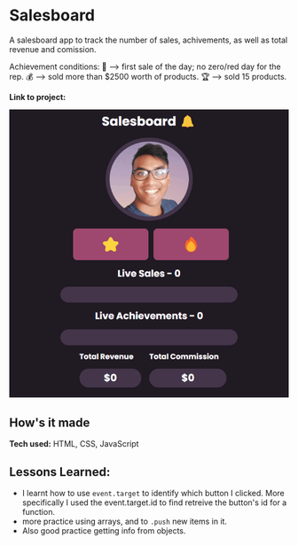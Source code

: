 # Salesboard

A salesboard app to track the number of sales, achivements, as well as total revenue and comission.

Achievement conditions:
🔔 --> first sale of the day; no zero/red day for the rep.
💰 --> sold more than $2500 worth of products.
🏆 --> sold 15 products.

**Link to project:**

![salesboard that displays the following: 2 products to select, a progress bar for the number of sales and achivements, and a display for the total revenue and commision ](./images/salesboard.gif)

## How's it made

**Tech used:** HTML, CSS, JavaScript

## Lessons Learned:

- I learnt how to use `event.target` to identify which button I clicked. More specifically I used the event.target.id to find retreive the button's id for a function.
- more practice using arrays, and to `.push` new items in it.
- Also good practice getting info from objects.

